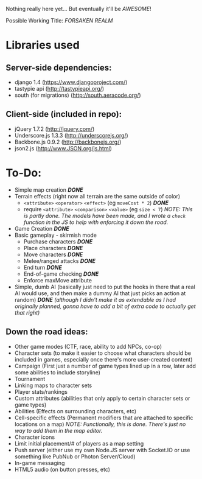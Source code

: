 Nothing really here yet… But eventually it'll be _AWESOME_!

Possible Working Title: *FORSAKEN REALM*

# Libraries used
## Server-side dependencies:
* django 1.4 (https://www.djangoproject.com/)
* tastypie api (http://tastypieapi.org/)
* south (for migrations) (http://south.aeracode.org/)

## Client-side (included in repo):
* jQuery 1.7.2 (http://jquery.com/)
* Underscore.js 1.3.3 (http://underscorejs.org/)
* Backbone.js 0.9.2 (http://backbonejs.org/)
* json2.js (http://www.JSON.org/js.html)

# To-Do:
* Simple map creation ___DONE___
* Terrain effects (right now all terrain are the same outside of color)
    * `<attribute>` `<operator>` `<effect>` (eg `moveCost * 2`) ___DONE___
    * require `<attribute>` `<comparison>` `<value>` (eg `size < 7`) _NOTE: This is partly done. The models have been made, and I wrote a `check` function in the JS to help with enforcing it down the road._
* Game Creation ___DONE___
* Basic gameplay - skirmish mode
    * Purchase characters ___DONE___
    * Place characters ___DONE___
    * Move characters ___DONE___
    * Melee/ranged attacks ___DONE___
    * End turn ___DONE___
    * End-of-game checking ___DONE___
    * Enforce maxMove attribute
* Simple, dumb AI (basically just need to put the hooks in there that a real AI would use, and then make a dummy AI that just picks an action at random) ___DONE___ _(although I didn't make it as extendable as I had originally planned, gonna have to add a bit of extra code to actually get that right)_

## Down the road ideas:
* Other game modes (CTF, race, ability to add NPCs, co-op)
* Character sets (to make it easier to choose what characters should be included in games, especially once there's more user-created content)
* Campaign (First just a number of game types lined up in a row, later add some abilities to include storyline)
* Tournament
* Linking maps to character sets
* Player stats/rankings
* Custom attributes (abilities that only apply to certain character sets or game types)
* Abilities (Effects on surrounding characters, etc)
* Cell-specific effects (Permanent modifiers that are attached to specific locations on a map) _NOTE: Functionally, this is done. There's just no way to add them in the map editor._
* Character icons
* Limit initial placement/# of players as a map setting
* Push server (either use my own Node.JS server with Socket.IO or use something like PubNub or Photon Server/Cloud)
* In-game messaging
* HTML5 audio (on button presses, etc)
